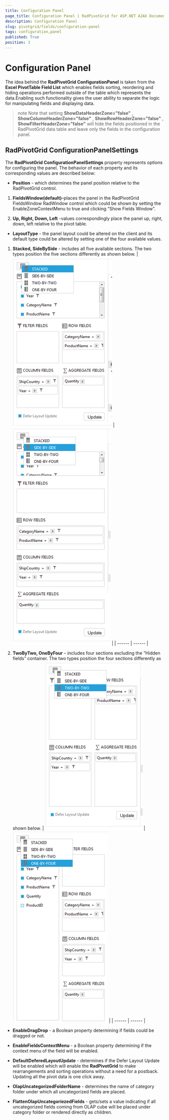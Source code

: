 ```yaml
---
title: Configuration Panel
page_title: Configuration Panel | RadPivotGrid for ASP.NET AJAX Documentation
description: Configuration Panel
slug: pivotgrid/fields/configuration-panel
tags: configuration,panel
published: True
position: 3
---
```


# Configuration Panel



The idea behind the **RadPivotGrid ConfigurationPanel** is taken from the **Excel PivotTable Field List** which enables fields sorting, reordering and hiding operations performed outside of the table which represents the data.Enabling such functionality gives the user ability to separate the logic for manipulating fields and displaying data.

>note Note that setting **ShowDataHeaderZone="false"** , **ShowColumnHeaderZone="false"** , **ShowRowHeaderZone="false"** , **ShowFilterHeaderZone="false"** will hide the fields positioned in the RadPivotGrid data table and leave only the fields in the configuration panel.
>


## RadPivotGrid ConfigurationPanelSettings

The **RadPivotGrid ConfigurationPanelSettings** property represents options for configuring the panel. The behavior of each property and its corresponding values are described below:

* **Position** - which determines the panel position relative to the RadPivotGrid control.

1. **FieldsWindow(default)**–places the panel in the RadPivotGrid FieldsWindow RadWindow control which could be shown by setting the EnableZoneContextMenu to true and clicking “Show Fields Window”.

2. **Up, Right, Down, Left** -values correspondingly place the panel up, right, down, left relative to the pivot table.

* **LayoutType** - the panel layout could be altered on the client and its default type could be altered by setting one of the four available values.

1. **Stacked, SideBySide** - includes all five available sections. The two types position the five sections differently as shown below.
| ![pivotgrid-Configuration Panel-Side-Layout](images/pivotgrid-ConfigurationPanel-Side-Layout.png) | ![pivotgrid-configuration Panel-Sideby Side-layout](images/pivotgrid-configurationPanel-SidebySide-layout.png) |
| ------ | ------ |

1. **TwoByTwo, OneByFour** – includes four sections excluding the “Hidden fields” container. The two types position the four sections differently as shown below.
| ![pivotgrid-configuration Panel-Twoby Two-layout](images/pivotgrid-configurationPanel-TwobyTwo-layout.png) | ![pivotgrid-configuration Panel-Fourby Four-layout](images/pivotgrid-configurationPanel-FourbyFour-layout.png) |
| ------ | ------ |

* **EnableDragDrop** - a Boolean property determining if fields could be dragged or not.

* **EnableFieldsContextMenu** - a Boolean property determining if the context menu of the field will be enabled.

* **DefaultDeferedLayoutUpdate** - determines if the Defer Layout Update will be enabled which will enable the **RadPivotGrid** to make rearrangements and sorting operations without a need for a postback. Updating all the pivot data is one click away.

* **OlapUncategorizedFolderName** - determines the name of category folder under which all uncategorized fields are placed.

* **FlattenOlapUncategoriezedFields** - gets/sets a value indicating if all uncategorized fields coming from OLAP cube will be placed under category folder or rendered directly as children.
